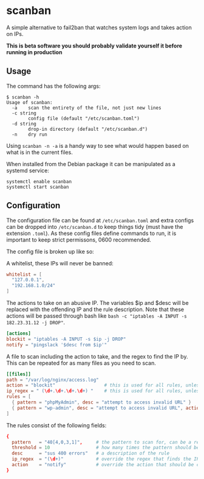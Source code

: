 # scanban

A simple alternative to fail2ban that watches system logs and takes action on IPs.

**This is beta software you should probably validate yourself it before running in production**

## Usage

The command has the following args:

```
$ scanban -h
Usage of scanban:
  -a    scan the entirety of the file, not just new lines
  -c string
        config file (default "/etc/scanban.toml")
  -d string
        drop-in directory (default "/etc/scanban.d")
  -n    dry run
```

Using `scanban -n -a` is a handy way to see what would happen based on what is in the current files.

When installed from the Debian package it can be manipulated as a systemd service:

    systemctl enable scanban
    systemctl start scanban

## Configuration

The configuration file can be found at `/etc/scanban.toml` and extra configs can be dropped
into `/etc/scanban.d` to keep things tidy (must have the extension `.toml`). As these config
files define commands to run, it is important to keep strict permissons, 0600 recommended.

The config file is broken up like so:

A whitelist, these IPs will never be banned:
```toml
whitelist = [
  "127.0.0.1",
  "192.168.1.0/24"
]
```

The actions to take on an abusive IP.  The variables $ip and $desc will be replaced with the offending IP and the rule description. Note
that these actions will be passed through bash like `bash -c "iptables -A INPUT -s 182.23.31.12 -j DROP"`.
```toml
[actions]
blockit = "iptables -A INPUT -s $ip -j DROP"
notify = "pingslack '$desc from $ip'"
```

A file to scan including the action to take, and the regex to find the IP by.  This can be repeated for as many files as you need to scan.
```toml
[[files]]
path = "/var/log/nginx/access.log"
action = "blockit"                  # this is used for all rules, unless overriden
ip_regex = " (\d+.\d+.\d+.\d+) "    # this is used for all rules, unless overriden
rules = [
  { pattern = "phpMyAdmin", desc = "attempt to access invalid URL" }
  { pattern = "wp-admin", desc = "attempt to access invalid URL", action = "notify" }
]
```

The rules consist of the following fields:

```toml
{
  pattern   = "40[4,0,3,1]",     # the pattern to scan for, can be a regex
  threshold = 10                 # how many times the pattern should be seen before taking action
  desc      = "sus 400 errors"   # a description of the rule
  ip_regex  = "(\d+)"            # override the regex that finds the IP address
  action    = "notify"           # override the action that should be called for this rule
}
```
